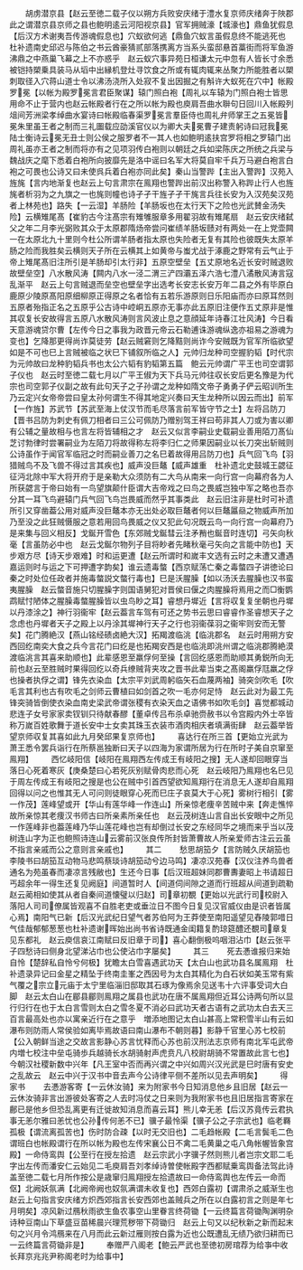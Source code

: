 <!-- { "loadSidebar": true } -->
　　胡虏潜京县【赵云至徳二载子仪以朔方兵败安庆绪于澧水复京师庆绪奔于陜郡此之谓潜京县京师之县也鲍明逺云河阳视京县】官军拥贼濠【城濠也】鼎鱼犹假息【后汉方术谢夷吾传游魂假息也】穴蚁欲何逃【鼎鱼穴蚁言虽假息终不能逃死也　杜补遗南史邱迟与陈伯之书云酋豪猜贰部落携离方当系头蛮邸悬首藁街而将军鱼游沸鼎之中燕巢飞幕之上不亦惑乎　赵云蚁穴事异苑日桓谦太元中忽有人皆长寸余悉被铠持槊乗具装马从塪中出縁机登灶寻饮食之所或有辄肉辄来丛聚力所能胜者以槊刺取径入穴蒋山道士令以沸汤浇所入处寂不复出因掘之有斛许大蚁死在穴中】帐殿罗冕【以帐为殿罗冕言君臣聚谋】辕门照白袍【周礼以车辕为门照白袍士皆思用命不止于营内也赵云帐殿者行在之所以帐为殿也庾肩吾曲水聨句日回川入帐殿列俎间芳洲梁孝绰曲水宴诗曰帐殿临春渠罗冕言羣臣侍也周礼弁师掌王之五冕皆冕朱里虽王者之制而三礼圗载应劭溪官仪以为卿大夫冕曹子建责躬诗曰冠我冕陆士衡诗云冕无丑士则公侯之服罗者不一其人也如鲍明逺扶宫罗将相之罗辕门出周礼虽亦王者之制而将亦有之见项羽传白袍则以朝廷之兵如梁陈庆之所统之兵梁与魏战庆之麾下悉着白袍所向披靡先是洛中谣曰名军大将莫自牢千兵万马避白袍言白袍之可畏也公诗又曰未使呉兵着白袍亦同此矣】秦山当警跸【主出入警跸】汉苑入旌旄【言内地渐复也赵云上句言肃宗在鳯翔也警跸出前汉出称警入称跸止行人也旌旄者析羽为之九旗之一也旄则幢也诗孑孑干旌孑孑干旄言兵往长安为入汉苑矣汉苑者上林苑也】路失【一云湿】羊肠险【羊肠坂也在太行天下之险也光武賛金汤失险】云横雉尾髙【崔豹古今注髙宗有雉雊服章多用翟羽故有雉尾扇　赵云安庆绪弑父之年二月李光弼败其众于太原郡隋炀帝尝问崔绩羊肠坂赜对有两处一在上党壶闗一在太原北九十里则今杜公所谓羊肠者指太原也失险者无复有其险也彼既失太原羊肠之险而我胜矣云横则天子所在云横其上如黄帝与蚩尤战于涿鹿之野常有云气止于帝上雉尾髙旧注所引是羊肠却引太行非】五原空壁垒【五丈原地名近长安时贼退败故壁垒空】八水散风涛【闗内八水一泾二渭三浐四灞五泽六浩七澧八潏散风涛言寇乱渐平　赵云上句言贼退而垒空也壁垒字出选考长安志长安万年二县之外有毕原白鹿原少陵原髙阳原细柳原正得原之名者恰有五若乐游原则日乐阳庙而亦曰原耳然则五原者殆指正名之五原乎公古诗中崆峒五原亦无事亦此五原旧注便作五丈原非是惟其収复长安故得言五原八水散风涛则言风波止息之意顔延年诗春江壮风涛】今日看天意游魂贷尔曹【左传今日之事我为政晋元帝云石勒逋诛游魂纵逸亦祖易之游魂为变也】乞降那更得尚诈莫徒劳【赵云贼窘则乞降黠则尚诈今安贼既为官军所临欲望如是不可也巳上言贼被临之状巳下铺叙所临之人】元帅归龙种司空握豹韬【时代宗为元帅故曰龙种豹韬兵书也太公六韬有豹韬第五篇　鲍云元帅谓广平王也司空谓郭子仪也　赵云时至徳二载七月以广平王俶为天下兵马元帅往収长安后更名豫是为代宗也司空郭子仪副之故有此句天子之子孙谓之龙种如隋文帝子勇勇子俨云昭训所生乃云定兴女帝帝尝曰皇太孙何谓生不得其地定兴奏曰天生龙种所以因云而出】前军【一作旌】苏武节【苏武至海上仗汉节而毛尽落言前军皆守节之士】左将吕防刀【晋书吕防为刺史有佩刀相者曰三公可佩防乃赠别驾王祥曰苟非其人刀或为害以卿有公辅之量故相与也言左将皆辅相之才　赵云又似言李嗣业史载嗣业善用陌刀髙仙芝讨勃律时尝署嗣业为左陌刀将故得称左将李归仁之师果因嗣业以长刀突出斩贼则公诗虽作于闻官军临冠之时而嗣业善刀之名巳着故得用吕防刀也】兵气回飞鸟【羽猎贼鸟不及飞兽不得过言其疾也】威声没巨鼇【威声雄重　杜补遗北史鼓城王勰征征沔北除中军大将开府于是亲勒大众须防有二大鸟从南来一向行宫一向幕府各为人所获勰言于帝曰始有一鸟望旗颠什臣谓大吉帝戏之曰鸟之畏威岂独中军之略也吾亦分其一耳飞鸟避辕门兵气回飞鸟岂畏威而然乎其事类此　赵云旧注非是杜时可补遗所引又穿凿葢公用对威声没巨鼇本亦无出处必取巨鼇者何以巨鼇屭赑之物威声所加乃至没之此狂贼慑服之意若用回鸟畏威之仪又犯此句况既云鸟一向行宫一向幕府乃是来集与回义相反】戈鋋开雪色【东郊贼戈鋋彗云注矛矟也鋋音时连切】弓矢向秋毫【言虽防必中也　赵云戈鋋尔物列子目将眇者先睹秋毫弓矢向之言能中防也】天步艰方尽【诗天步艰难】时和运更遭【赵云所谓时和嵗丰文选有云时之未遭又遭遇嘉运则时与运之下可押遭字韵矣】谁云遗毒螫【西京赋荡亡秦之毒螫四子讲徳论曰秦之时处位任政者并施毒螫説文螫行毒也】巳是沃腥臊【如以汤沃去腥臊也汉书蛮夷腥臊　赵云螫音施只切腥臊字则国语舅犯对晋侯曰偃之肉腥臊将焉用之而□衡鹦鹉赋忖陋体之腥臊毒螫腥臊皆以虫鸟眇之耳】睿想丹墀近【言将収复复坐朝也丹墀以丹漆涂之】神行羽衞牢【赵云葢言车驾有可还之势书云思曰睿睿作圣睿想天子之念虑也丹墀者天子之殿上以丹涂其墀神行天子之行也羽衞葆羽之衞牢则安而无警矣】花门腾絶汉【燕山铭经碛卤絶大汉】拓羯渡临洮【临洮郡名　赵云时用朔方安西回纥南奕大食之兵今言花门曰纥是也拓羯安西是也临洮即洮州谓之临洮郡腾絶漠渡临洮言其喜来助顺也】此辈感恩至羸俘何至操【言回纥感恩而助顺其勇鋭所向无前也赵云至胜贼时果得回纥以奇兵缭贼背夹攻之晋书此辈当束之髙阁羸俘尫羸之俘也操者执俘之谓】锋先衣染血【太宗平刘武周躬临矢石血蔑两袖】骑突剑吹毛【吹毛言其利也古有吹毛之剑师云曹植曰如剑首之吹一毛亦何足恃　赵云此对为最工先锋突骑皆倒使衣染血南史梁武帝谓张稷有衣染天血之语佛书如吹毛剑】喜觉都城动悲连子女号家家卖钗钏只待献春醪【董卓传吕布杀卓驰赍赦书以令宫殿内外士卒皆称万嵗百姓歌舞于道长安中士女卖其珠玉衣装市酒肉相庆者填满街肆　赵云葢举皆望京师収复其喜如此九月癸邱果复京师也】
　　喜达行在所三首【更始立光武为萧王悉令罢兵诣行在所蔡邕独断曰天子以四海为家谓所居为行在所时子美自京窜至鳯翔】
　　西忆岐阳信【岐阳在鳯翔西左传成王有岐阳之搜】无人遂却回眼穿当落日心死着寒灰【庚桑楚曰心若死灰别赋骨肉悲而心死　赵云岐阳乃鳯翔也名巳见于周左传成王有岐阳之搜是也公在贼中引首西望欲知鳯翔行在消息无人遂却自鳯翔回得以问之也惟其无人可问则徒眼穿心死而巳庄子哀莫大于心死】雾树行相引【雾一作茂】莲峰望或开【华山有莲华峰一作连山】所亲惊老痩辛苦贼中来【奔走憔悴故所亲惊其老痩汉书师古曰所亲素所亲任也　赵云茂树连山言自出长安眼中之所见一作莲峰非也葢莲峰乃华山莲花峰也岂有却倒过长安之东经同华之境而来乎当以茂树连山字为正也鲍照诗连山云雾前汉张良传所封皆萧曹故人所亲爱师古注云云虽不指言亲戚而公之意则言亲戚也】
　　其二
　　愁思胡笳夕【言防贼久厌胡笳也李陵书曰胡笳互动物马悲鸣蔡琰诗胡笳动兮边马鸣】凄凉汉苑春【汉仪注养鸟兽者通名为苑虽春而凄凉言残敝也】生还今日事【后汉班超妹同郡曹夀妻昭上书请超日丐超余年一得生还复见阙庭】间道暂时人【间道伺间隙之道而行班超从间道到疏勒　赵云蔺相如使其从者自秦间道懐璧以归赵】司章初覩【更始以光武行司校尉入落阳人司司僚属皆观喜不自胜老吏或垂泣日不图今日复见汉官威仪由是识者皆属心焉】南阳气已新【后汉光武纪日望气者苏伯阿为王莽使至南阳遥望见舂陵郭唶日气佳哉郁郁葱葱也杜补遗谢晖始出尚书省诗既通金闺籍复酌琼筵醴还覩司章复见东都礼　赵云庾信哀江南赋曰反旧章于司】喜心翻倒极呜咽泪沾巾【赵云张平子四愁诗曰侧身北望涕沾巾也公使沾巾字屡矣】
　　其三
　　死去慿谁报归来始自怜【楚辞私自怜兮何极】犹瞻太白雪喜遇武功天【太白山也武功县名属鳯翔　杜补遗录异记曰金星之精坠于终南圭峯之西因号为太白其精化为白石状如美玉常有紫气覆之宗立元庙于太宁里临淄旧邸取其石琢为像焉余见送韦十六评事受词大白脚　赵云太白山在郿县郿则鳯翔之属县也武功在唐不属鳯翔但近耳公诗两句所以显行归行在也于太白言雪则太白之雪冬夏不消必曰武功天者古语有之武功太白去天三百言最高处也亦以寓亲近行在之意乎　増添地图记太白山甚高上常积雪半山有云如瀑布则防雨人常侯验如离毕焉故语曰南山瀑布不朝则暮】影静千官里心苏七校前【公入朝鲜当途之交故言影静心苏言忧释而心苏也前汉刑法志京师有南北军屯武帝内増七校注中垒屯骑歩兵越骑长水胡骑射声虎贲凡八校尉胡骑不常置故此言七也】今朝汉社稷新数中兴年【凡王室中否而再兴谓之中兴如周兴汉光武是巳时唐有安史之乱故云　赵云中兴于汉书中音去声今公诗律平侧不差所以见去声明矣】
　　得家书
　　去慿游客寄【一云休汝骑】来为附家书今日知消息他乡且旧居【赵云一云休汝骑非言出游彼处客寄之人去时冯仗之日来则为我附家书也且旧居指言寄家在鄜已是他乡但恐乱离更有迁徙故知消息而喜云耳】熊儿幸无恙【后汉苏竟传云君执事无恙尔雅曰恙忧也公孙传何恙不已】骥子最怜渠【骥子公之子宗武也】临老羇孤极【谓流离孤苦也】伤时防合疎【以时无交旧也】二毛趋帐殿【二毛言鬓毛二色谓班白也帐殿谓行在所以帐为殿也左传宋襄公日不禽二毛黄巢之屯八角帐幄皆象宫殿】一命侍鸾舆【公至行在授左拾遗　赵云宗武小字骥子然则熊儿者岂宗文耶二毛字出左传而潘安仁云始见二毛庾肩吾刘孝绰诗曽使帐殿字西都赋乗鸾舆备法驾此诗盖至徳二载七月所作按公是歳窜归鳯翔授左拾遗故曰一命侍鸾舆也左传云一命而伛】北阙妖氛满【北阙帝阙也奴氛满谓未收复也】西郊白露初【谓肃杀之威渐生也　赵云上句指言安庆绪方炽西郊指言长安西郊也盖贼兵之所在以白露初言之则是年七月明矣】凉风新过鴈秋雨欲生鱼农事空山里眷言终荷锄【一云终篇言荷锄陶渊明杂诗种豆南山下草盛豆苗稀晨兴理荒秽带下荷锄归　赵云上句又以纪秋新之新而起末句之兴月令鸿鴈来在八月而此云新过雁则按白露为近也公既遭乱无绩乃欲归耕而已一云终篇言荷锄非是】
　　奉赠严八阁老【鲍云严武也至徳初房琯荐为给亊中收长拜京兆兆尹称阁老时为给事中】
